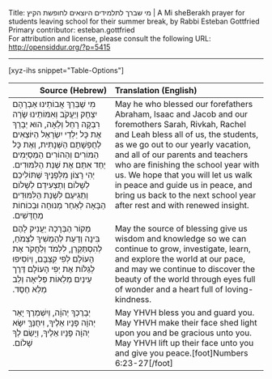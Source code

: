 <html>
<head></head>
<body>
Title: מי שברך לתלמידים היוצאים לחופשת הקיץ | A Mi sheBerakh prayer for students leaving school for their summer break, by Rabbi Esteban Gottfried<br />
Primary contributor: esteban.gottfried<br />
For attribution and license, please consult the following URL: <a href="http://opensiddur.org/?p=5415">http://opensiddur.org/?p=5415</a>
<p />
<hr />

[xyz-ihs snippet="Table-Options"]<table style="margin-left: auto; margin-right: auto;" class="draggable">
<thead><tr><th id="x" style="text-align: right;">Source (Hebrew)</th><th style="text-align: left;">Translation (English)</th></tr></thead>
<tbody>
<tr><td style="vertical-align:top;">
<div class="liturgy" lang="he">
מִי שֶׁבֵּרֵךְ אֲבוֹתֵינוּ אַבְרָהָם יִצְחָק וְיַעֲקֹב 
וְאִמּוֹתֵינוּ שָׂרָה רִבְקָה רָחֵל וְלֵאָה, 
הוּא יְבָרֵךְ אֶת כָּל יַלְדֵי יִשְׂרָאֵל הַיּוֹצְאִים לְחֻפְשָׁתָם הַשְּׁנָתִית, 
וְאֶת כָּל הַמּוֹרִים וְהַהוֹרִים הַמְּסַיְּמִים יַחַד אִתַּם אֶת שְׁנַת הַלִּמּוּדִים. 
יְהִי רָצוֹן מִלְּפָנֶיךָ שֶׁתּוֹלִיכֵם לְשָׁלוֹם וְתַצְעִידֵם לְשָׁלוֹם 
וְתַגִיעַם לִשְׁנַת הַלִּמּוּדִים הַבָּאָה לְאַחַר מְנוּחָה וּבְכוֹחוֹת מְחֻדָּשִׁים.‏
</span></div></td>
 
<td style="vertical-align:top;"><div class="english" lang="en">
May he who blessed our forefathers Abraham, Isaac and Jacob 
and our foremothers Sarah, Rivkah, Rachel and Leah 
bless all of us, the students, as we go out to our yearly vacation, 
and all of our parents and teachers who are finishing the school year with us. 
We hope that you will let us walk in peace and guide us in peace, 
and bring us back to the next school year after rest and with renewed insight.  
</div></td></tr>


<tr><td style="vertical-align:top;"><div class="liturgy" lang="he">
מְקוֹר הַבְּרָכָה יַעֲנִיק לָהֶם בִּינָה וְדַעַת 
לְהַמְשִׁיךְ לִצְמֹחַ, 
לְהִסְתַּקְרֵן, לִלְמֹד וְלַחֲקֹר אֶת הָעוֹלָם 
לְפִי קִצְבָּם, 
וְיוֹסִיפוּ לְגַלּוֹת אֶת יְפִי הָעוֹלָם 
דֶּרֶך עֵינַיִם מְלֵאוֹת פְּלִיאָה 
וְלֵב מְלֵא חֶסֶד.‏
</span></div></td>
 
<td style="vertical-align:top;"><div class="english" lang="en">
May the source of blessing give us wisdom and knowledge 
so we can continue to grow, 
investigate, learn, and explore the world 
at our pace, 
and may we continue to discover the beauty of the world 
through eyes full of wonder 
and a heart full of loving-kindness.
</div></td></tr>


<tr><td style="vertical-align:top;"><div class="liturgy" lang="he">
יְבָרֶכְךָ יְהוָֹה, וְיִשְׁמְרֶךָ 
יָאֵר יְהוָֹה פָּנָיו אֵלֶיךָ, וִיחֻנֶּךָּ 
יִשָּׂא יְהוָֹה פָּנָיו אֵלֶיךָ, וְיָשֵׂם לְךָ שָׁלוֹם.‏
</span></div></td>
 
<td style="vertical-align:top;"><div class="english" lang="en">
May YHVH bless you and guard you. 
May YHVH make their face shed light upon you and be gracious unto you. 
May YHVH lift up their face unto you and give you peace.[foot]Numbers 6:23-27[/foot]
</div></td></tr>
</tbody></table>


</body>
</html>